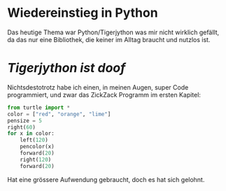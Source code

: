 #   **Wiedereinstieg in Python**

Das heutige Thema war Python/Tigerjython was mir nicht wirklich gefällt, da das nur eine Bibliothek,
die keiner im Alltag braucht und nutzlos ist.

# ***Tigerjython ist doof***

Nichtsdestotrotz habe ich einen, in meinen Augen, super Code programmiert, und zwar das ZickZack Programm
im ersten Kapitel:
```py
from turtle import *
color = ["red", "orange", "lime"]
pensize = 5
right(60)
for x in color:
    left(120)
    pencolor(x)
    forward(20)
    right(120)
    forward(20)
```

Hat eine grössere Aufwendung gebraucht, doch es hat sich gelohnt.